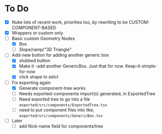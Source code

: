 # To Do

- [x] Nuke lots of recent work, priorities too, by rewriting to be CUSTOM-COMPONENT-BASED
- [x] Wrappers or custom only
- [ ] Basic custom Geometry Nodes
  - [x] Box
  - [ ] Slope/ramp/"3D Triangle"
- [ ] Add-new button for adding another generic box
  - [x] stubbed button
  - [x] Make it -add another GenericBox. Just that for now. Keep-it-simple-for-now
  - [x] click shape to selct
- [ ] Fix exporting again
  - [x] Generate component-tree works
  - [ ] Needs exported-components import(s) generated, in ExportedTree
  - [ ] Need exported tree to go into a file `exported/src/components/ExportedTree.tsx`
  - [ ] need to put component files into like, `exported/src/components/GenericBox.tsx`
- [ ] Later
  - [ ] add Nick-name field for components/tree
